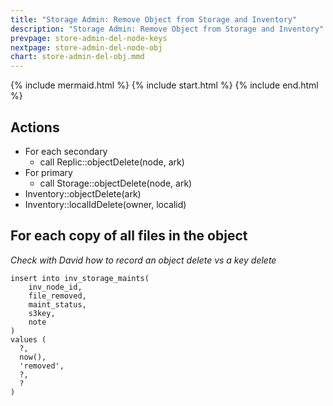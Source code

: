 ```yaml
---
title: "Storage Admin: Remove Object from Storage and Inventory"
description: "Storage Admin: Remove Object from Storage and Inventory"
prevpage: store-admin-del-node-keys
nextpage: store-admin-del-node-obj
chart: store-admin-del-obj.mmd
---
```


{% include mermaid.html %}
{% include start.html %}
{% include end.html %}

## Actions
- For each secondary
  - call Replic::objectDelete(node, ark)
- For primary
  - call Storage::objectDelete(node, ark)
- Inventory::objectDelete(ark)
- Inventory::localIdDelete(owner, localid)

## For each copy of all files in the object

_Check with David how to record an object delete vs a key delete_

```
insert into inv_storage_maints(
    inv_node_id,
	file_removed,
	maint_status,
	s3key,
	note
)
values (
  ?,
  now(),
  'removed',
  ?,
  ?
)
```